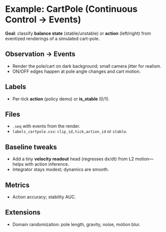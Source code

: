 # Example: CartPole (Continuous Control → Events)

**Goal**: classify **balance state** (stable/unstable) or **action** (left/right) from eventized renderings of a simulated cart-pole.

## Observation → Events

- Render the pole/cart on dark background; small camera jitter for realism.
- ON/OFF edges happen at pole angle changes and cart motion.

## Labels

- Per-tick **action** (policy demo) or **is_stable** (0/1).

## Files

- `.seq` with events from the render.
- `labels_cartpole.csv`: `clip_id,tick,action_id` or `stable`.

## Baseline tweaks

- Add a tiny **velocity readout** head (regresses dx/dt) from L2 motion—helps with action inference.
- Integrator stays modest; dynamics are smooth.

## Metrics

- Action accuracy; stability AUC.

## Extensions

- Domain randomization: pole length, gravity, noise, motion blur.
